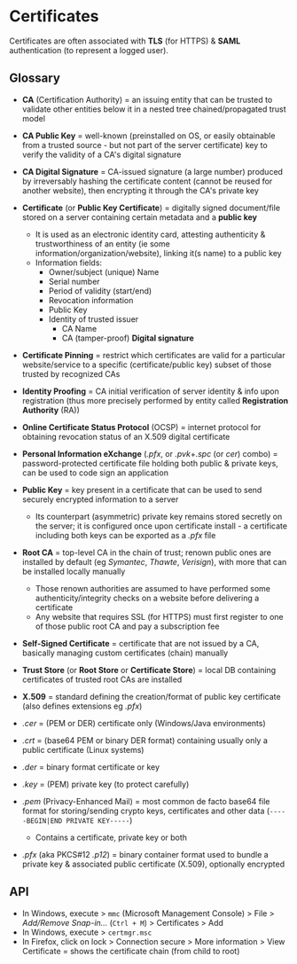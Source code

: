 # Certificates

Certificates are often associated with **TLS** (for HTTPS) & **SAML** authentication (to represent a logged user).

## Glossary

* **CA** (Certification Authority) = an issuing entity that can be trusted to validate other entities below it in a nested tree chained/propagated trust model
* **CA Public Key** = well-known (preinstalled on OS, or easily obtainable from a trusted source - but not part of the server certificate) key to verify the validity of a CA's digital signature
* **CA Digital Signature** = CA-issued signature (a large number) produced by irreversably hashing the certificate content (cannot be reused for another website), then encrypting it through the CA's private key
* **Certificate** (or **Public Key Certificate**) = digitally signed document/file stored on a server containing certain metadata and a **public key**
  * It is used as an electronic identity card, attesting authenticity & trustworthiness of an entity (ie some information/organization/website), linking it(s name) to a public key
  * Information fields:
    * Owner/subject (unique) Name
    * Serial number
    * Period of validity (start/end)
    * Revocation information
    * Public Key
    * Identity of trusted issuer
      * CA Name
      * CA (tamper-proof) **Digital signature**
* **Certificate Pinning** = restrict which certificates are valid for a particular website/service to a specific (certificate/public key) subset of those trusted by recognized CAs
* **Identity Proofing** = CA initial verification of server identity & info upon registration (thus more precisely performed by entity called **Registration Authority** (RA))
* **Online Certificate Status Protocol** (OCSP) = internet protocol for obtaining revocation status of an X.509 digital certificate
* **Personal Information eXchange** (_.pfx_, or _.pvk_+_.spc_ (or _cer_) combo) = password-protected certificate file holding both public & private keys, can be used to code sign an application
* **Public Key** = key present in a certificate that can be used to send securely encrypted information to a server
  * Its counterpart (asymmetric) private key remains stored secretly on the server; it is configured once upon certificate install - a certificate including both keys can be exported as a _.pfx_ file
* **Root CA** = top-level CA in the chain of trust; renown public ones are installed by default (eg _Symantec_, _Thawte_, _Verisign_), with more that can be installed locally manually
  * Those renown authorities are assumed to have performed some authenticity/integrity checks on a website before delivering a certificate
  * Any website that requires SSL (for HTTPS) must first register to one of those public root CA and pay a subscription fee
* **Self-Signed Certificate** = certificate that are not issued by a CA, basically managing custom certificates (chain) manually
* **Trust Store** (or **Root Store** or **Certificate Store**) = local DB containing certificates of trusted root CAs are installed
* **X.509** = standard defining the creation/format of public key certificate (also defines extensions eg _.pfx_)

* _.cer_ = (PEM or DER) certificate only (Windows/Java environments)
* _.crt_ = (base64 PEM or binary DER format) containing usually only a public certificate (Linux systems)
* _.der_ = binary format certificate or key
* _.key_ = (PEM) private key (to protect carefully)
* _.pem_ (Privacy-Enhanced Mail) = most common de facto base64 file format for storing/sending crypto keys, certificates and other data (`-----BEGIN|END PRIVATE KEY-----`)
  * Contains a certificate, private key or both
* _.pfx_ (aka PKCS#12 _.p12_) = binary container format used to bundle a private key & associated public certificate (X.509), optionally encrypted

## API

* In Windows, execute > `mmc` (Microsoft Management Console) > File > _Add/Remove Snap-in…_ (`Ctrl + M`) > Certificates > Add
* In Windows, execute > `certmgr.msc`
* In Firefox, click on lock > Connection secure > More information > View Certificate = shows the certificate chain (from child to root)
